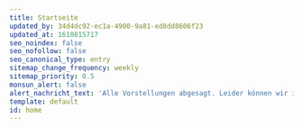 ```yaml
---
title: Startseite
updated_by: 34d4dc92-ec1a-4900-9a81-ed8dd8606f23
updated_at: 1610815717
seo_noindex: false
seo_nofollow: false
seo_canonical_type: entry
sitemap_change_frequency: weekly
sitemap_priority: 0.5
monsun_alert: false
alert_nachricht_text: 'Alle Vorstellungen abgesagt. Leider können wir im Moment weder spielen noch den Zeitpunkt voraussagen, an dem wir den Betrieb in irgendeiner Form wieder aufnehmen dürfen.'
template: default
id: home
---
```

